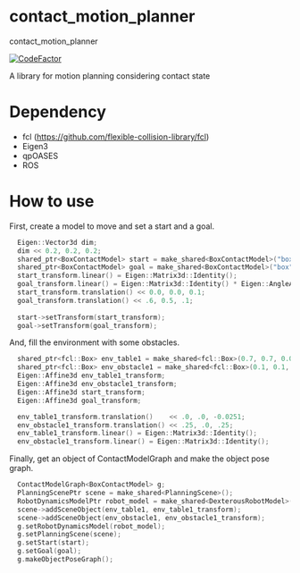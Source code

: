 # contact_motion_planner
contact_motion_planner

[![CodeFactor](https://www.codefactor.io/repository/github/psh117/contact_motion_planner/badge)](https://www.codefactor.io/repository/github/psh117/contact_motion_planner)


A library for motion planning considering contact state

# Dependency
* fcl (https://github.com/flexible-collision-library/fcl)
* Eigen3
* qpOASES
* ROS

# How to use

First, create a model to move and set a start and a goal.
```cpp
  Eigen::Vector3d dim;
  dim << 0.2, 0.2, 0.2;
  shared_ptr<BoxContactModel> start = make_shared<BoxContactModel>("box", dim);
  shared_ptr<BoxContactModel> goal = make_shared<BoxContactModel>("box", dim);
  start_transform.linear() = Eigen::Matrix3d::Identity();
  goal_transform.linear() = Eigen::Matrix3d::Identity() * Eigen::AngleAxisd(90 * 3.141592/180., Eigen::Vector3d::UnitZ());
  start_transform.translation() << 0.0, 0.0, 0.1;
  goal_transform.translation() << .6, 0.5, .1;
  
  start->setTransform(start_transform);
  goal->setTransform(goal_transform);
```

And, fill the environment with some obstacles.
```cpp
  shared_ptr<fcl::Box> env_table1 = make_shared<fcl::Box>(0.7, 0.7, 0.05);
  shared_ptr<fcl::Box> env_obstacle1 = make_shared<fcl::Box>(0.1, 0.1, 0.5);
  Eigen::Affine3d env_table1_transform;
  Eigen::Affine3d env_obstacle1_transform;
  Eigen::Affine3d start_transform;
  Eigen::Affine3d goal_transform;

  env_table1_transform.translation()    << .0, .0, -0.0251;
  env_obstacle1_transform.translation() << .25, .0, .25;
  env_table1_transform.linear() = Eigen::Matrix3d::Identity();
  env_obstacle1_transform.linear() = Eigen::Matrix3d::Identity();
```
Finally, get an object of ContactModelGraph and make the object pose graph.

```cpp
  ContactModelGraph<BoxContactModel> g;
  PlanningScenePtr scene = make_shared<PlanningScene>();
  RobotDynamicsModelPtr robot_model = make_shared<DexterousRobotModel>();
  scene->addSceneObject(env_table1, env_table1_transform);
  scene->addSceneObject(env_obstacle1, env_obstacle1_transform);
  g.setRobotDynamicsModel(robot_model);
  g.setPlanningScene(scene);
  g.setStart(start);
  g.setGoal(goal);
  g.makeObjectPoseGraph();
```
